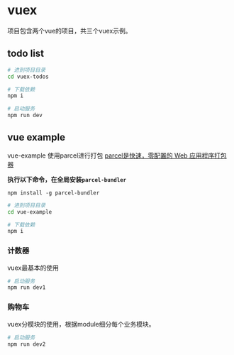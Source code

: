 # vuex

项目包含两个vue的项目，共三个vuex示例。

## todo list

```bash
# 进到项目目录
cd vuex-todos

# 下载依赖
npm i

# 启动服务
npm run dev
```

## vue example

vue-example 使用parcel进行打包 [parcel是快速，零配置的 Web 应用程序打包器](https://www.html.cn/doc/parcel/)

**执行以下命令，在全局安装`parcel-bundler`**

```node
npm install -g parcel-bundler
```

```bash
# 进到项目目录
cd vue-example

# 下载依赖
npm i
```

### 计数器

  vuex最基本的使用

  ```bash
  # 启动服务
  npm run dev1
  ```

### 购物车

  vuex分模块的使用，根据module细分每个业务模块。
  
  ```bash
  # 启动服务
  npm run dev2
  ```